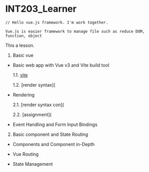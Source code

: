 # INT203_Learner

```
// Hello vue.js framework. I'm work together.

Vue.js is easier framework to manage file such as reduce DOM, function, object

```

This a lesson.

1. Basic vue

  - Basic web app with Vue v3 and Vite build tool

    1.1. [vite](https://github.com/sahathat/INT203_Learner/tree/main/1/1-1/vite/hi-vite)

    1.2. [render syntax](

  - Rendering
    
    2.1. [render syntax con](

    2.2. [assignment](

  - Event Handling and Form Input Bindings
   

2. Basic component and State Routing

  - Components and Component in-Depth

  - Vue Routing

  - State Management
